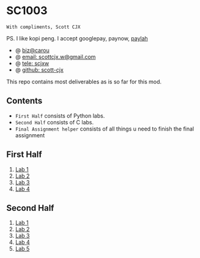 # SC1003

`With compliments, Scott CJX`

PS. I like kopi peng. I accept googlepay, paynow, [paylah](https://scottcjx.github.io/rsc/plspaylahme.jpg)

- @ [biz@carou](https://www.carousell.sg/p/programming-coding-help-consultation-1196819850/)
- @ [email: scottcjx.w@gmail.com](mailto:scottcjx.w@gmail.com)
- @ [tele: scjxw](https://t.me/scjxw)
- @ [github: scott-cjx](https://github.com/scott-cjx)

This repo contains most deliverables as is so far for this mod.

## Contents

- `First Half` consists of Python labs.
- `Second Half` consists of C labs.
- `Final Assignment helper` consists of all things u need to finish the final assignment

## First Half
1. [Lab 1](./first_half/lab_1/index.md)
2. [Lab 2](./first_half/lab_2/index.md)
3. [Lab 3](./first_half/lab_3/index.md)
4. [Lab 4](./first_half/lab_4/index.md)

## Second Half
1. [Lab 1](./second_half/lab_1/index.md)
2. [Lab 2](./second_half/lab_2/index.md)
3. [Lab 3](./second_half/lab_3/index.md)
4. [Lab 4](./second_half/lab_4/index.md)
5. [Lab 5](./second_half/lab_5/index.md)

